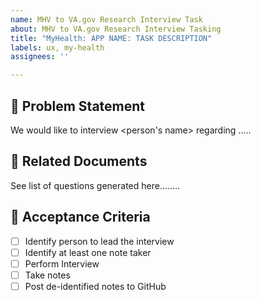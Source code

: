 ```yaml
---
name: MHV to VA.gov Research Interview Task
about: MHV to VA.gov Research Interview Tasking
title: "MyHealth: APP NAME: TASK DESCRIPTION"
labels: ux, my-health
assignees: ''

---
```


## 🌟 Problem Statement
We would like to interview <person's name> regarding .....

## 🌟 Related Documents
See list of questions generated here........

## 🌟 Acceptance Criteria
- [ ] Identify person to lead the interview
- [ ] Identify at least one note taker
- [ ] Perform Interview
- [ ] Take notes
- [ ] Post de-identified notes to GitHub
